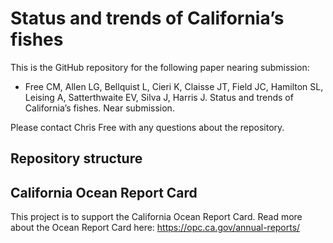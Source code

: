 # Status and trends of California’s fishes

This is the GitHub repository for the following paper nearing submission:

* Free CM, Allen LG, Bellquist L, Cieri K, Claisse JT, Field JC, Hamilton SL, Leising A, Satterthwaite EV, Silva J, Harris J. Status and trends of California’s fishes. Near submission.

Please contact Chris Free with any questions about the repository.

## Repository structure



## California Ocean Report Card

This project is to support the California Ocean Report Card. Read more about the Ocean Report Card here: https://opc.ca.gov/annual-reports/
